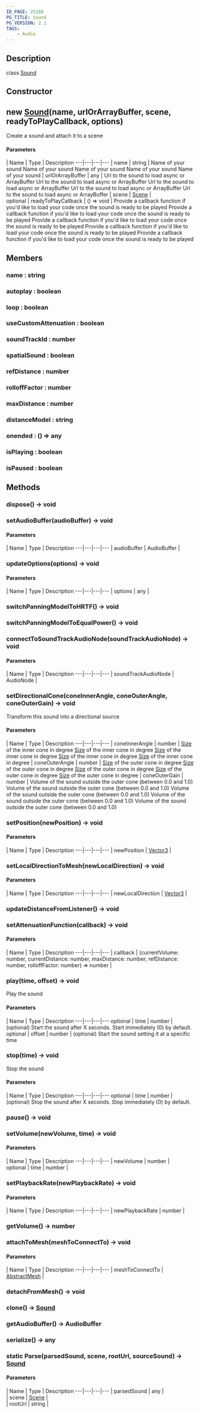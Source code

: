 ```yaml
---
ID_PAGE: 25188
PG_TITLE: Sound
PG_VERSION: 2.1
TAGS:
    - Audio
---
```

## Description

class [Sound](/classes/2.5/Sound)



## Constructor

## new [Sound](/classes/2.5/Sound)(name, urlOrArrayBuffer, scene, readyToPlayCallback, options)

Create a sound and attach it to a scene

#### Parameters
 | Name | Type | Description
---|---|---|---
 | name | string |  Name of your sound  Name of your sound  Name of your sound  Name of your sound Name of your sound
 | urlOrArrayBuffer | any |  Url to the sound to load async or ArrayBuffer  Url to the sound to load async or ArrayBuffer  Url to the sound to load async or ArrayBuffer  Url to the sound to load async or ArrayBuffer Url to the sound to load async or ArrayBuffer
 | scene | [Scene](/classes/2.5/Scene) |     
optional | readyToPlayCallback | () =&gt; void |  Provide a callback function if you'd like to load your code once the sound is ready to be played  Provide a callback function if you'd like to load your code once the sound is ready to be played  Provide a callback function if you'd like to load your code once the sound is ready to be played  Provide a callback function if you'd like to load your code once the sound is ready to be played Provide a callback function if you'd like to load your code once the sound is ready to be played
## Members

### name : string



### autoplay : boolean



### loop : boolean



### useCustomAttenuation : boolean



### soundTrackId : number



### spatialSound : boolean



### refDistance : number



### rolloffFactor : number



### maxDistance : number



### distanceModel : string



### onended : () =&gt; any



### isPlaying : boolean



### isPaused : boolean



## Methods

### dispose() &rarr; void


### setAudioBuffer(audioBuffer) &rarr; void



#### Parameters
 | Name | Type | Description
---|---|---|---
 | audioBuffer | AudioBuffer |     

### updateOptions(options) &rarr; void



#### Parameters
 | Name | Type | Description
---|---|---|---
 | options | any |     

### switchPanningModelToHRTF() &rarr; void


### switchPanningModelToEqualPower() &rarr; void


### connectToSoundTrackAudioNode(soundTrackAudioNode) &rarr; void



#### Parameters
 | Name | Type | Description
---|---|---|---
 | soundTrackAudioNode | AudioNode |     

### setDirectionalCone(coneInnerAngle, coneOuterAngle, coneOuterGain) &rarr; void

Transform this sound into a directional source

#### Parameters
 | Name | Type | Description
---|---|---|---
 | coneInnerAngle | number |  [Size](/classes/2.5/Size) of the inner cone in degree  [Size](/classes/2.5/Size) of the inner cone in degree  [Size](/classes/2.5/Size) of the inner cone in degree  [Size](/classes/2.5/Size) of the inner cone in degree [Size](/classes/2.5/Size) of the inner cone in degree
 | coneOuterAngle | number |  [Size](/classes/2.5/Size) of the outer cone in degree  [Size](/classes/2.5/Size) of the outer cone in degree  [Size](/classes/2.5/Size) of the outer cone in degree  [Size](/classes/2.5/Size) of the outer cone in degree [Size](/classes/2.5/Size) of the outer cone in degree
 | coneOuterGain | number |  Volume of the sound outside the outer cone (between 0.0 and 1.0)  Volume of the sound outside the outer cone (between 0.0 and 1.0)  Volume of the sound outside the outer cone (between 0.0 and 1.0)  Volume of the sound outside the outer cone (between 0.0 and 1.0) Volume of the sound outside the outer cone (between 0.0 and 1.0)
### setPosition(newPosition) &rarr; void



#### Parameters
 | Name | Type | Description
---|---|---|---
 | newPosition | [Vector3](/classes/2.5/Vector3) |     

### setLocalDirectionToMesh(newLocalDirection) &rarr; void



#### Parameters
 | Name | Type | Description
---|---|---|---
 | newLocalDirection | [Vector3](/classes/2.5/Vector3) |     

### updateDistanceFromListener() &rarr; void


### setAttenuationFunction(callback) &rarr; void



#### Parameters
 | Name | Type | Description
---|---|---|---
 | callback | (currentVolume: number, currentDistance: number, maxDistance: number, refDistance: number, rolloffFactor: number) =&gt; number |     

### play(time, offset) &rarr; void

Play the sound

#### Parameters
 | Name | Type | Description
---|---|---|---
optional | time | number |  (optional) Start the sound after X seconds. Start immediately (0) by default.    
optional | offset | number |  (optional) Start the sound setting it at a specific time
### stop(time) &rarr; void

Stop the sound

#### Parameters
 | Name | Type | Description
---|---|---|---
optional | time | number |  (optional) Stop the sound after X seconds. Stop immediately (0) by default.    

### pause() &rarr; void


### setVolume(newVolume, time) &rarr; void



#### Parameters
 | Name | Type | Description
---|---|---|---
 | newVolume | number |     
optional | time | number |     
### setPlaybackRate(newPlaybackRate) &rarr; void



#### Parameters
 | Name | Type | Description
---|---|---|---
 | newPlaybackRate | number |     

### getVolume() &rarr; number


### attachToMesh(meshToConnectTo) &rarr; void



#### Parameters
 | Name | Type | Description
---|---|---|---
 | meshToConnectTo | [AbstractMesh](/classes/2.5/AbstractMesh) |     

### detachFromMesh() &rarr; void


### clone() &rarr; [Sound](/classes/2.5/Sound)


### getAudioBuffer() &rarr; AudioBuffer


### serialize() &rarr; any


### static Parse(parsedSound, scene, rootUrl, sourceSound) &rarr; [Sound](/classes/2.5/Sound)



#### Parameters
 | Name | Type | Description
---|---|---|---
 | parsedSound | any |   
 | scene | [Scene](/classes/2.5/Scene) |     
 | rootUrl | string |   
